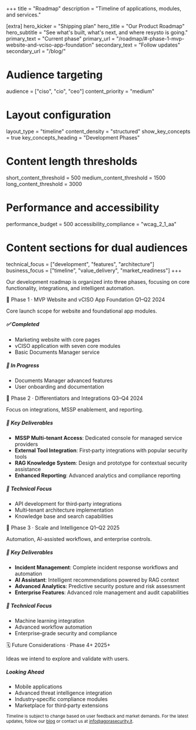 +++
title = "Roadmap"
description = "Timeline of applications, modules, and services."

[extra]
hero_kicker = "Shipping plan"
hero_title = "Our Product Roadmap"
hero_subtitle = "See what's built, what's next, and where resysto is going."
primary_text = "Current phase"
primary_url = "/roadmap/#-phase-1-mvp-website-and-vciso-app-foundation"
secondary_text = "Follow updates"
secondary_url = "/blog/"

# Audience targeting
audience = ["ciso", "cio", "ceo"]
content_priority = "medium"

# Layout configuration
layout_type = "timeline"
content_density = "structured"
show_key_concepts = true
key_concepts_heading = "Development Phases"

# Content length thresholds
short_content_threshold = 500
medium_content_threshold = 1500
long_content_threshold = 3000

# Performance and accessibility
performance_budget = 500
accessibility_compliance = "wcag_2_1_aa"

# Content sections for dual audiences
technical_focus = ["development", "features", "architecture"]
business_focus = ["timeline", "value_delivery", "market_readiness"]
+++

Our development roadmap is organized into three phases, focusing on core functionality, integrations, and intelligent automation.

<section class="timeline">
  <div class="timeline-group">
    <div class="timeline-label">🚀 Phase 1 · MVP Website and vCISO App Foundation <span class="timeline-meta">Q1–Q2 2024</span></div>
    <p class="section-intro">Core launch scope for website and foundational app modules.</p>
    <div class="timeline-row">
      <div class="feature-card">
        <h5>✅ Completed</h5>
        <ul>
          <li>Marketing website with core pages</li>
          <li>vCISO application with seven core modules</li>
          <li>Basic Documents Manager service</li>
        </ul>
      </div>
      <div class="feature-card">
        <h5>🔄 In Progress</h5>
        <ul>
          <li>Documents Manager advanced features</li>
          <li>User onboarding and documentation</li>
        </ul>
      </div>
    </div>
  </div>

  <div class="timeline-group">
    <div class="timeline-label">🔗 Phase 2 · Differentiators and Integrations <span class="timeline-meta">Q3–Q4 2024</span></div>
    <p class="section-intro">Focus on integrations, MSSP enablement, and reporting.</p>
    <div class="timeline-row">
      <div class="feature-card">
        <h5>🎯 Key Deliverables</h5>
        <ul>
          <li><strong>MSSP Multi-tenant Access</strong>: Dedicated console for managed service providers</li>
          <li><strong>External Tool Integration</strong>: First‑party integrations with popular security tools</li>
          <li><strong>RAG Knowledge System</strong>: Design and prototype for contextual security assistance</li>
          <li><strong>Enhanced Reporting</strong>: Advanced analytics and compliance reporting</li>
        </ul>
      </div>
      <div class="feature-card">
        <h5>🔧 Technical Focus</h5>
        <ul>
          <li>API development for third‑party integrations</li>
          <li>Multi‑tenant architecture implementation</li>
          <li>Knowledge base and search capabilities</li>
        </ul>
      </div>
    </div>
  </div>

  <div class="timeline-group">
    <div class="timeline-label">🤖 Phase 3 · Scale and Intelligence <span class="timeline-meta">Q1–Q2 2025</span></div>
    <p class="section-intro">Automation, AI-assisted workflows, and enterprise controls.</p>
    <div class="timeline-row">
      <div class="feature-card">
        <h5>🎯 Key Deliverables</h5>
        <ul>
          <li><strong>Incident Management</strong>: Complete incident response workflows and automation</li>
          <li><strong>AI Assistant</strong>: Intelligent recommendations powered by RAG context</li>
          <li><strong>Advanced Analytics</strong>: Predictive security posture and risk assessment</li>
          <li><strong>Enterprise Features</strong>: Advanced role management and audit capabilities</li>
        </ul>
      </div>
      <div class="feature-card">
        <h5>🔧 Technical Focus</h5>
        <ul>
          <li>Machine learning integration</li>
          <li>Advanced workflow automation</li>
          <li>Enterprise‑grade security and compliance</li>
        </ul>
      </div>
    </div>
  </div>

  <div class="timeline-group">
    <div class="timeline-label">🗓️ Future Considerations · Phase 4+ <span class="timeline-meta">2025+</span></div>
    <p class="section-intro">Ideas we intend to explore and validate with users.</p>
    <div class="timeline-row">
      <div class="feature-card">
        <h5>Looking Ahead</h5>
        <ul>
          <li>Mobile applications</li>
          <li>Advanced threat intelligence integration</li>
          <li>Industry‑specific compliance modules</li>
          <li>Marketplace for third‑party extensions</li>
        </ul>
      </div>
    </div>
  </div>
</section>

<p><small>Timeline is subject to change based on user feedback and market demands. For the latest updates, follow our <a href="/blog/">blog</a> or contact us at <a href="mailto:info@agorasecurity.it">info@agorasecurity.it</a>.</small></p>

